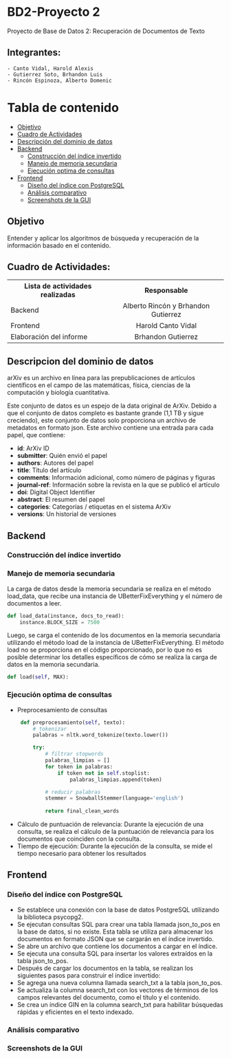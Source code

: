 # BD2-Proyecto 2

Proyecto de Base de Datos 2: Recuperación de Documentos de Texto

## Integrantes:
    - Canto Vidal, Harold Alexis
    - Gutierrez Soto, Brhandon Luis
    - Rincón Espinoza, Alberto Domenic


# Tabla de contenido
- [Objetivo](#Objetivo)
- [Cuadro de Actividades](#Cuadro-de-Actividades)
- [Descripción del dominio de datos](#Descripción-del-dominio-de-datos)
- [Backend](#Backend)
  * [Construcción del índice invertido](#Construcción-del-índice-invertido)
  * [Manejo de memoria secundaria](#Manejo-de-memoria-secundaria)
  * [Ejecución optima de consultas](#Ejecución-optima-de-consultas)
- [Frontend](#Frontend)
  * [Diseño del índice con PostgreSQL](#Diseño-del-índice-con-PostgreSQL)
  * [Análisis comparativo](#Análisis-comparativo)
  * [Screenshots de la GUI](#Screenshots-de-la-GUI)

## Objetivo

  Entender y aplicar los algoritmos de búsqueda y recuperación de la información basado en el contenido.
## Cuadro de Actividades:

<table>
  <tbody>
    <tr>
      <th>Lista de actividades realizadas</th>
      <th align="center">Responsable</th>
    </tr>
    <td>Backend</td>
      <td align="center">Alberto Rincón y Brhandon Gutierrez</td>
    </tr>
    <tr>
    <tr>
      <td>Frontend</td>
      <td align="center">Harold Canto Vidal</td>
    </tr>
    <tr>
      <td>Elaboración del informe</td>
      <td align="center">Brhandon Gutierrez</td>
    </tr>
  </tbody>
</table>

## Descripcion del dominio de datos

arXiv es un archivo en línea para las prepublicaciones de artículos científicos en el campo de las matemáticas, física, ciencias de la computación y biología cuantitativa.

Este conjunto de datos es un espejo de la data original de ArXiv. Debido a que el conjunto de datos completo es bastante grande (1,1 TB y sigue creciendo), este conjunto de datos solo proporciona un archivo de metadatos en formato json. Este archivo contiene una entrada para cada papel, que contiene:

* **id**: ArXiv ID 
* **submitter**: Quién envió el papel
* **authors**: Autores del papel
* **title**: Título del artículo
* **comments**: Información adicional, como número de páginas y figuras
* **journal-ref**: Información sobre la revista en la que se publicó el artículo
* **doi**: Digital Object Identifier
* **abstract**: El resumen del papel
* **categories**: Categorías / etiquetas en el sistema ArXiv
* **versions**: Un historial de versiones

## Backend

### Construcción del índice invertido



### Manejo de memoria secundaria


La carga de datos desde la memoria secundaria se realiza en el método load_data, que recibe una instancia de UBetterFixEverything y el número de documentos a leer.

```python
def load_data(instance, docs_to_read):    
    instance.BLOCK_SIZE = 7500
```

Luego, se carga el contenido de los documentos en la memoria secundaria utilizando el método load de la instancia de UBetterFixEverything. El método load no se proporciona en el código proporcionado, por lo que no es posible determinar los detalles específicos de cómo se realiza la carga de datos en la memoria secundaria.

```python
def load(self, MAX):
```

### Ejecución optima de consultas

 - Preprocesamiento de consultas
   ```python
    def preprocesamiento(self, texto):
        # tokenizar
        palabras = nltk.word_tokenize(texto.lower())

        try:
            # filtrar stopwords
            palabras_limpias = []
            for token in palabras:
                if token not in self.stoplist:
                    palabras_limpias.append(token)

            # reducir palabras
            stemmer = SnowballStemmer(language='english')
            
            return final_clean_words
    ```
 - Cálculo de puntuación de relevancia: Durante la ejecución de una consulta, se realiza el cálculo de la puntuación de relevancia para los documentos que coinciden con la consulta.
 - Tiempo de ejecución: Durante la ejecución de la consulta, se mide el tiempo necesario para obtener los resultados

## Frontend

### Diseño del índice con PostgreSQL

- Se establece una conexión con la base de datos PostgreSQL utilizando la biblioteca psycopg2.
- Se ejecutan consultas SQL para crear una tabla llamada json_to_pos en la base de datos, si no existe. Esta tabla se utiliza para almacenar los documentos en formato JSON que se cargarán en el índice invertido.
- Se abre un archivo que contiene los documentos a cargar en el índice.
- Se ejecuta una consulta SQL para insertar los valores extraídos en la tabla json_to_pos.
- Después de cargar los documentos en la tabla, se realizan los siguientes pasos para construir el índice invertido:
- Se agrega una nueva columna llamada search_txt a la tabla json_to_pos.
- Se actualiza la columna search_txt con los vectores de términos de los campos relevantes del documento, como el título y el contenido.
- Se crea un índice GIN en la columna search_txt para habilitar búsquedas rápidas y eficientes en el texto indexado.

### Análisis comparativo

### Screenshots de la GUI
